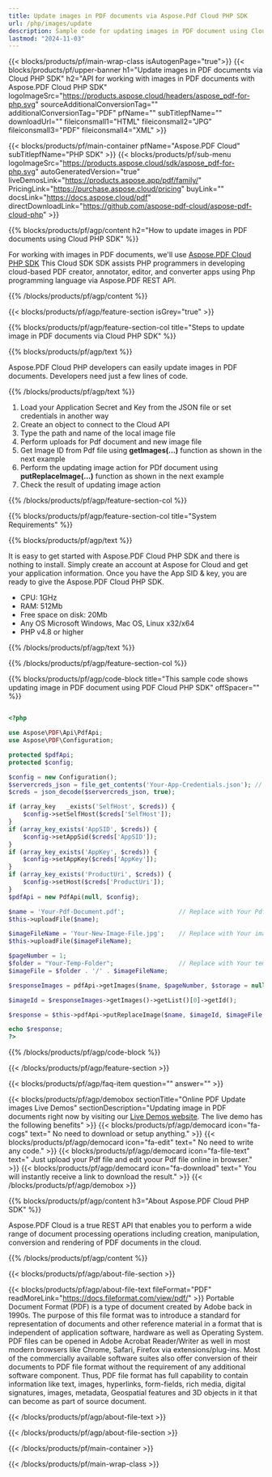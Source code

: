 ```yaml
---
title: Update images in PDF documents via Aspose.Pdf Cloud PHP SDK
url: /php/images/update
description: Sample code for updating images in PDF document using Cloud PHP SDK. Use API example code for working with images in PDF documents with Aspose.PDF Cloud PHP SDK.
lastmod: "2024-11-03"
---
```


{{< blocks/products/pf/main-wrap-class isAutogenPage="true">}}
{{< blocks/products/pf/upper-banner h1="Update images in PDF documents via Cloud PHP SDK" h2="API for working with images in PDF documents with Aspose.PDF Cloud PHP SDK" logoImageSrc="https://products.aspose.cloud/headers/aspose_pdf-for-php.svg" sourceAdditionalConversionTag="" additionalConversionTag="PDF" pfName="" subTitlepfName="" downloadUrl="" fileiconsmall1="HTML" fileiconsmall2="JPG" fileiconsmall3="PDF" fileiconsmall4="XML" >}}

{{< blocks/products/pf/main-container pfName="Aspose.PDF Cloud" subTitlepfName="PHP SDK" >}}
{{< blocks/products/pf/sub-menu logoImageSrc="https://products.aspose.cloud/sdk/aspose_pdf-for-php.svg"
autoGeneratedVersion="true" liveDemosLink="https://products.aspose.app/pdf/family/" PricingLink="https://purchase.aspose.cloud/pricing" buyLink="" docsLink="https://docs.aspose.cloud/pdf"  directDownloadLink="https://github.com/aspose-pdf-cloud/aspose-pdf-cloud-php" >}}

{{% blocks/products/pf/agp/content h2="How to update images in PDF documents using Cloud PHP SDK" %}}

 For working with images in PDF documents, we'll use
 [Aspose.PDF Cloud PHP SDK](https://products.aspose.cloud/pdf/php/)
 This Cloud SDK SDK assists PHP programmers in developing cloud-based PDF creator, annotator, editor, and converter apps using Php programming language via Aspose.PDF REST API. 
 
{{% /blocks/products/pf/agp/content %}}

{{< blocks/products/pf/agp/feature-section isGrey="true" >}}

{{% blocks/products/pf/agp/feature-section-col title="Steps to update image in PDF documents via Cloud PHP SDK" %}}

{{% blocks/products/pf/agp/text %}}

 Aspose.PDF Cloud PHP developers can easily update images in PDF documents. Developers need just a few lines of code.

{{% /blocks/products/pf/agp/text %}}

1. Load your Application Secret and Key from the JSON file or set credentials in another way
1. Create an object to connect to the Cloud API
1. Type the path and name of the local image file 
1. Perform uploads for Pdf document and new image file
1. Get Image ID from Pdf file using <b>getImages(...)</b> function as shown in the next example
1. Perform the updating image action for PDf document using <b>putReplaceImage(...)</b> function as shown in the next example
1. Check the result of updating image action

{{% /blocks/products/pf/agp/feature-section-col %}}

{{% blocks/products/pf/agp/feature-section-col title="System Requirements" %}}

{{% blocks/products/pf/agp/text %}}

It is easy to get started with Aspose.PDF Cloud PHP SDK and there is nothing to install. Simply create an account at Aspose for Cloud and get your application information. Once you have the App SID & key, you are ready to give the Aspose.PDF Cloud PHP SDK.

* CPU: 1GHz
* RAM: 512Mb
* Free space on disk: 20Mb
* Any OS Microsoft Windows, Mac OS, Linux x32/x64
* PHP v4.8 or higher

{{% /blocks/products/pf/agp/text %}}

{{% /blocks/products/pf/agp/feature-section-col %}}

{{% blocks/products/pf/agp/code-block title="This sample code shows updating image in PDF document using PDF Cloud PHP SDK" offSpacer="" %}}

```php

<?php

use Aspose\PDF\Api\PdfApi;
use Aspose\PDF\Configuration;

protected $pdfApi;
protected $config;

$config = new Configuration();
$servercreds_json = file_get_contents('Your-App-Credentials.json'); // Replace with Your json faile with application credentials
$creds = json_decode($servercreds_json, true);

if (array_key   _exists('SelfHost', $creds)) {
    $config->setSelfHost($creds['SelfHost']);
}
if (array_key_exists('AppSID', $creds)) {
    $config->setAppSid($creds['AppSID']);
}
if (array_key_exists('AppKey', $creds)) {
    $config->setAppKey($creds['AppKey']);
}
if (array_key_exists('ProductUri', $creds)) {
    $config->setHost($creds['ProductUri']);
}
$pdfApi = new PdfApi(null, $config);

$name = 'Your-Pdf-Document.pdf';               // Replace with Your Pdf Document
$this->uploadFile($name);

$imageFileName = 'Your-New-Image-File.jpg';    // Replace with Your image file
$this->uploadFile($imageFileName);

$pageNumber = 1;
$folder = "Your-Temp-Folder";                  // Replace with Your temporary folder
$imageFile = $folder . '/' . $imageFileName;

$responseImages = pdfApi->getImages($name, $pageNumber, $storage = null, $folder);

$imageId = $responseImages->getImages()->getList()[0]->getId();

$response = $this->pdfApi->putReplaceImage($name, $imageId, $imageFile, $storage = null, $folder);

echo $response;
?>
```

{{% /blocks/products/pf/agp/code-block %}}

{{< /blocks/products/pf/agp/feature-section >}}

{{< blocks/products/pf/agp/faq-item question="" answer="" >}}

<!-- aboutfile Starts -->
{{< blocks/products/pf/agp/demobox sectionTitle="Online PDF Update images Live Demos" sectionDescription="Updating image in PDF documents right now by visiting our [Live Demos website](https://products.aspose.app/pdf/editor). The live demo has the following benefits" >}}
{{< blocks/products/pf/agp/democard icon="fa-cogs" text=" No need to download or setup anything." >}}
{{< blocks/products/pf/agp/democard icon="fa-edit" text=" No need to write any code." >}}
{{< blocks/products/pf/agp/democard icon="fa-file-text" text=" Just upload your Pdf file and edit yoour Pdf file online in browser." >}}
{{< blocks/products/pf/agp/democard icon="fa-download" text=" You will instantly receive a link to download the result." >}}
{{< /blocks/products/pf/agp/demobox >}}

{{% blocks/products/pf/agp/content h3="About Aspose.PDF Cloud PHP SDK" %}}

Aspose.PDF Cloud is a true REST API that enables you to perform a wide range of document processing operations including creation, manipulation, conversion and rendering of PDF documents in the cloud.

{{% /blocks/products/pf/agp/content %}}

{{< blocks/products/pf/agp/about-file-section >}}

{{< blocks/products/pf/agp/about-file-text fileFormat="PDF" readMoreLink="https://docs.fileformat.com/view/pdf/" >}}
Portable Document Format (PDF) is a type of document created by Adobe back in 1990s. The purpose of this file format was to introduce a standard for representation of documents and other reference material in a format that is independent of application software, hardware as well as Operating System. PDF files can be opened in Adobe Acrobat Reader/Writer as well in most modern browsers like Chrome, Safari, Firefox via extensions/plug-ins. Most of the commercially available software suites also offer conversion of their documents to PDF file format without the requirement of any additional software component. Thus, PDF file format has full capability to contain information like text, images, hyperlinks, form-fields, rich media, digital signatures, images, metadata, Geospatial features and 3D objects in it that can become as part of source document.

{{< /blocks/products/pf/agp/about-file-text >}}

{{< /blocks/products/pf/agp/about-file-section >}}

<!-- aboutfile Ends -->

{{< /blocks/products/pf/main-container >}}

{{< /blocks/products/pf/main-wrap-class >}}